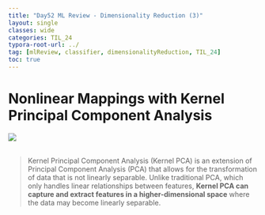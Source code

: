 ```yaml
---
title: "Day52 ML Review - Dimensionality Reduction (3)"
layout: single
classes: wide
categories: TIL_24
typora-root-url: ../
tag: [mlReview, classifier, dimensionalityReduction, TIL_24]
toc: true 
---
```


# Nonlinear Mappings with Kernel Principal Component Analysis

<img src="/blog/images/2024-08-13-TIL24_Day51/DAC0D3A8-1B6F-434F-9F4A-3ECBF74D915C.jpeg"><br><br>

> Kernel Principal Component Analysis (Kernel PCA) is an extension of Principal Component Analysis (PCA) that allows for the transformation of data that is not linearly separable. Unlike traditional PCA, which only handles linear relationships between features, **Kernel PCA can capture and extract features in a higher-dimensional space** where the data may become linearly separable.



